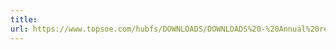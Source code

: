 ```yaml
---
title: 
url: https://www.topsoe.com/hubfs/DOWNLOADS/DOWNLOADS%20-%20Annual%20reports/2021/Topsoe_Sustainability%20Report%202021.pdf
---
```


